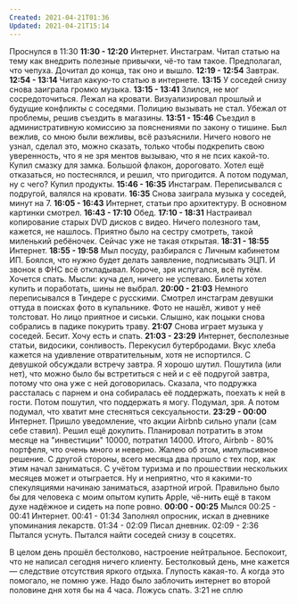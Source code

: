 ```yaml
---
Created: 2021-04-21T01:36
Updated: 2021-04-21T15:14
---
```

Проснулся в 11:30
**11:30 - 12:20** Интернет. Инстаграм. Читал статью на тему как внедрить полезные привычки, чё-то там такое. Предполагал, что чепуха. Дочитал до конца, так оно и вышло.
**12:19 - 12:54** Завтрак.
**12:54 - 13:14** Читал какую-то статью в интернете.
**13:15** У соседей снизу снова заиграла громко музыка.
**13:15 - 13:41** Злился, не мог сосредоточиться. Лежал на кровати. Визуализировал прошлый и будущие конфликты с соседями. Полицию вызывать не стал. Убежал от проблемы, решив съездить в магазины.
**13:51 - 15:46** Съездил в административную комиссию за пояснениями по закону о тишине. Был вежлив, со мною были вежливы, всё разъяснили. Ничего нового не узнал, сделал это, можно сказать, только чтобы подкрепить свою уверенность, что я не зря ментов вызываю, что я не псих какой-то.
Купил смазку для замка. Большой флакон, дороговато. Хотел ещё отказаться, но постеснялся, и решил, что пригодится. А потом подумал, ну с чего?
Купил продукты.
**15:46 - 16:35** Инстаграм. Переписывался с подругой, валялся на кровати.
**16:35** Снова заиграла музыка у соседей, минут на 7.
**16:05 - 16:43** Интернет, статьи про архитектуру. В основном картинки смотрел.
**16:43 - 17:10** Обед.
**17:10 - 18:31** Настраивал копирование старых DVD дисков с видео. Ничего полезного там, кажется, не нашлось. Приятно было на сестру смотреть, такой миленький ребёночек. Сейчас уже не такая открытая.
**18:31 - 18:55** Интернет.
**18:55 - 19:58** Мыл посуду, разбирался с Личным кабинетом ИП. Боялся, что нужно будет делать заявление, подписывать ЭЦП. И звонок в ФНС всё откладывал. Короче, зря испугался, всё путём. Хочется спать. Мысли: куча дел, ничего не успеваю. Билеты хотел купить и поработать, шины не выбрал.
**20:00 - 21:03** Немного переписывался в Тиндере с русскими. Смотрел инстаграм девушки оттуда в поисках фото в купальнике. Фото не нашёл, живот у неё толстоват. Но лицо приятное и сиськи. Слышно, как поцыки снова собрались в падике покурить траву.
**21:07** Снова играет музыка у соседей. Бесит. Хочу есть и спать.
**21:03 - 23:29** Интернет, бесполезные статьи, видосики, сонливость. Перекусил бутербродами. Вкус хлеба кажется на удивление отвратительным, хотя не испортился.
С девушкой обсуждали встречу завтра. Я хорошо шутил. Пошутила (или нет), что можно было бы встретиться с ней и с её подругой завтра, потому что она уже с ней договорилась. Сказала, что подружка рассталась с парнем и она собиралась её поддержать, поехать к ней в гости. Потом пошутил, что поддержать я могу. Подумал, зря. А потом подумал, что хватит мне стесняться сексуальности.
**23:29 - 00:00** Интернет. Пришло уведомление, что акции Airbnb сильно упали (сам себе ставил). Решил ещё докупить. Планировал потратить в этом месяце на "инвестиции" 10000, потратил 14000. Итого, Airbnb - 80% портфеля, что очень много и неверно. Жалею об этом, импульсивное решение. С другой стороны, всего месяца два прошло с тех пор, как этим начал заниматься. С учётом туризма и по прошествии нескольких месяцев может и отыграется. Ну и неприятно, что я какими-то спекуляциями начинаю заниматься, азартной игрой. Правильно было бы для человека с моим опытом купить Apple, чё-нить ещё в таком духе надёжное и сидеть на попе ровно.
**00:00 - 00:25** Мылся
00:25 - 00:41 Интернет.
00:41 - 01:34 Заполнял опросник, искал в дневнике упоминания лекарств.
01:34 - 02:09 Писал дневник.
02:09 - 2:36 Пытался уснуть. Пытался найти соседей снизу в соцсетях.
  
В целом день прошёл бестолково, настроение нейтральное. Беспокоит, что не написал сегодня ничего клиенту. Бестолковый день, мне кажется — следствие отсутствия яркого отдыха. Глупость какая-то. А когда это помогало, не помню уже. Надо было заблочить интернет во второй половине дня хотя бы на 4 часа.
Ложусь спать.
3:21 не сплю